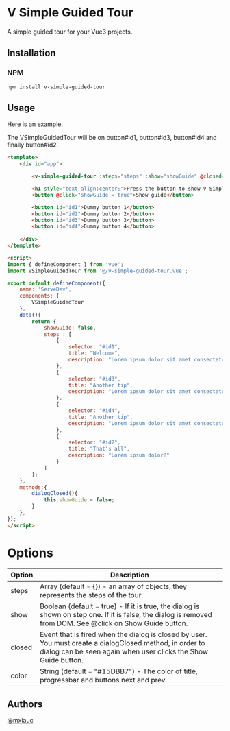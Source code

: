 # V Simple Guided Tour
A simple guided tour for your Vue3 projects.

## Installation
### NPM
```
npm install v-simple-guided-tour
```

## Usage
Here is an example.

The VSimpleGuidedTour will be on button#id1, button#id3, button#id4 and finally button#id2.

```HTML
<template>
    <div id="app">

        <v-simple-guided-tour :steps="steps" :show="showGuide" @closed="dialogClosed" color="#FD650A"/>

        <h1 style="text-align:center;">Press the button to show V Simple Guided Tour</h1>
        <button @click="showGuide = true">Show guide</button>

        <button id="id1">Dummy button 1</button>
        <button id="id2">Dummy button 2</button>
        <button id="id3">Dummy button 3</button>
        <button id="id4">Dummy button 4</button>
        
    </div>
</template>

<script>
import { defineComponent } from 'vue';
import VSimpleGuidedTour from '@/v-simple-guided-tour.vue';

export default defineComponent({
    name: 'ServeDev',
    components: {
        VSimpleGuidedTour
    },
    data(){
        return {
            showGuide: false,
            steps : [
                {
                    selector: "#id1",
                    title: "Welcome",
                    description: "Lorem ipsum dolor sit amet consectetur adipisicing elit. Fex nisi, vel delectus nobis facilis fugit suscipit consequatur!"
                },
                {
                    selector: "#id3",
                    title: "Another tip",
                    description: "Lorem ipsum dolor sit amet consectetur, adipisicing elit. Gerendis, voluptate illum nisi repellat adipisci?"
                },
                {
                    selector: "#id4",
                    title: "Another tip",
                    description: "Lorem ipsum dolor sit amet consectetur adipisicing elit."
                },
                {
                    selector: "#id2",
                    title: "That's all",
                    description: "Lorem ipsum dolor?"
                }
            ]
        };
    },
    methods:{
        dialogClosed(){
            this.showGuide = false;
        }
    },
});
</script>
```

# Options

| Option | Description |
| ----- | ----- |
| steps | Array (default = {}) - an array of objects, they represents the steps of the tour. |
| show | Boolean (default = true) - If it is true, the dialog is shown on step one. If it is false, the dialog is removed from DOM. See @click on Show Guide button.|
| closed | Event that is fired when the dialog is closed by user. You must create a dialogClosed method, in order to dialog can be seen again when user clicks the Show Guide button.|
| color | String (default = "#15DBB7") - The color of title, progressbar and buttons next and prev.|

## Authors
[@mxlauc](https://github.com/mxlauc)